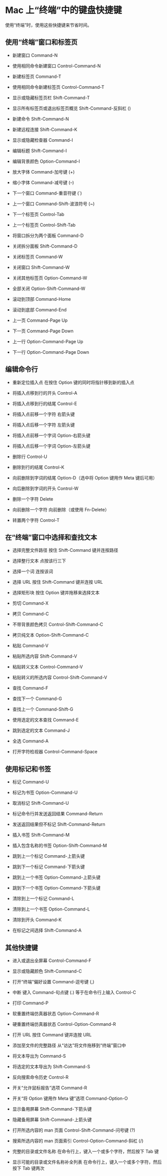 # Mac 上“终端”中的键盘快捷键
使用“终端”时，使用这些快捷键来节省时间。

## 使用“终端”窗口和标签页

* 新建窗口  Command-N

* 使用相同命令新建窗口  Control-Command-N

* 新建标签页  Command-T

* 使用相同命令新建标签页  Control-Command-T

* 显示或隐藏标签页栏  Shift-Command-T

* 显示所有标签页或退出标签页概览  Shift-Command-反斜杠 (\)

* 新建命令  Shift-Command-N

* 新建远程连接  Shift-Command-K

* 显示或隐藏检查器  Command-I

* 编辑标题  Shift-Command-I

* 编辑背景颜色  Option-Command-I

* 放大字体  Command-加号键 (+)

* 缩小字体  Command-减号键 (–)

* 下一个窗口  Command-重音符键 (`)

* 上一个窗口  Command-Shift-波浪符号 (~)

* 下一个标签页  Control-Tab

* 上一个标签页  Control-Shift-Tab

* 将窗口拆分为两个面板  Command-D

* 关闭拆分面板  Shift-Command-D

* 关闭标签页  Command-W

* 关闭窗口  Shift-Command-W

* 关闭其他标签页  Option-Command-W

* 全部关闭  Option-Shift-Command-W

* 滚动到顶部  Command-Home

* 滚动到底部  Command-End

* 上一页  Command-Page Up

* 下一页  Command-Page Down

* 上一行  Option-Command-Page Up

* 下一行  Option-Command-Page Down

## 编辑命令行

* 重新定位插入点  在按住 Option 键的同时将指针移到新的插入点

* 将插入点移到行的开头  Control-A

* 将插入点移到行的结尾  Control-E

* 将插入点前移一个字符  右箭头键

* 将插入点后移一个字符  左箭头键

* 将插入点前移一个字词  Option-右箭头键

* 将插入点后移一个字词  Option-左箭头键

* 删除行  Control-U

* 删除到行的结尾  Control-K

* 向前删除到字词的结尾  Option-D（选中将 Option 键用作 Meta 键后可用）

* 向后删除到字词的开头  Control-W

* 删除一个字符  Delete

* 向前删除一个字符  向前删除（或使用 Fn-Delete）

* 转置两个字符  Control-T

## 在“终端”窗口中选择和查找文本
* 选择完整文件路径  按住 Shift-Command 键并连按路径

* 选择整行文本  点按该行三下

* 选择一个词  连按该词

* 选择 URL  按住 Shift-Command 键并连按 URL

* 选择矩形块  按住 Option 键并拖移来选择文本

* 剪切  Command-X

* 拷贝  Command-C

* 不带背景颜色拷贝  Control-Shift-Command-C

* 拷贝纯文本  Option-Shift-Command-C

* 粘贴  Command-V

* 粘贴所选内容  Shift-Command-V

* 粘贴转义文本  Control-Command-V

* 粘贴转义的所选内容  Control-Shift-Command-V

* 查找  Command-F

* 查找下一个  Command-G

* 查找上一个  Command-Shift-G

* 使用选定的文本查找  Command-E

* 跳到选定的文本  Command-J

* 全选  Command-A

* 打开字符检视器  Control-Command-Space

## 使用标记和书签
* 标记  Command-U

* 标记为书签  Option-Command-U

* 取消标记  Shift-Command-U

* 标记命令行并发送返回结果  Command-Return

* 发送返回结果但不标记  Shift-Command-Return

* 插入书签  Shift-Command-M

* 插入包含名称的书签  Option-Shift-Command-M

* 跳到上一个标记  Command-上箭头键

* 跳到下一个标记  Command-下箭头键

* 跳到上一个书签  Option-Command-上箭头键

* 跳到下一个书签  Option-Command-下箭头键

* 清除到上一个标记  Command-L

* 清除到上一个书签  Option-Command-L

* 清除到开头  Command-K

* 在标记之间选择  Shift-Command-A

## 其他快捷键

* 进入或退出全屏幕  Control-Command-F

* 显示或隐藏颜色  Shift-Command-C

* 打开“终端”偏好设置  Command-逗号键 (,)

* 中断  键入 Command-句点键 (.) 等于在命令行上输入 Control-C

* 打印  Command-P

* 软重置终端仿真器状态  Option-Command-R

* 硬重置终端仿真器状态  Control-Option-Command-R

* 打开 URL  按住 Command 键并连按 URL

* 添加至文件的完整路径  从“访达”将文件拖移到“终端”窗口中

* 将文本导出为  Command-S

* 将选定的文本导出为  Shift-Command-S

* 反向搜索命令历史  Control-R

* 开关“允许鼠标报告”选项  Command-R  

* 开关“将 Option 键用作 Meta 键”选项  Command-Option-O

* 显示备用屏幕  Shift-Command-下箭头键

* 隐藏备用屏幕  Shift-Command-上箭头键

* 打开所选内容的 man 页面  Control-Shift-Command-问号键 (?)

* 搜索所选内容的 man 页面索引  Control-Option-Command-斜杠 (/)

* 完整的目录或文件名称  在命令行上，键入一个或多个字符，然后按下 Tab 键

* 显示可能的目录或文件名称补全列表  在命令行上，键入一个或多个字符，然后按下 Tab 键两次